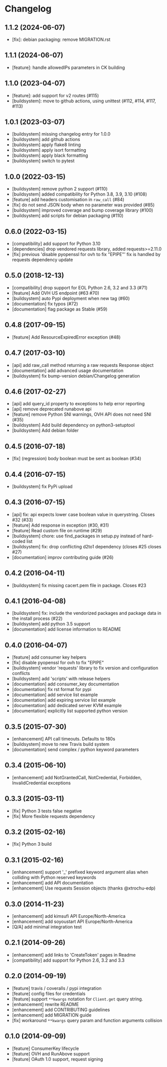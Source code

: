 Changelog
=========

## 1.1.2 (2024-06-07)

- [fix]: debian packaging: remove MIGRATION.rst

## 1.1.1 (2024-06-07)

- [feature]: handle allowedIPs parameters in CK building

## 1.1.0 (2023-04-07)

- [feature]: add support for v2 routes (#115)
- [buildsystem]: move to github actions, using unittest (#112, #114, #117, #113)

## 1.0.1 (2023-03-07)

- [buildsystem] missing changelog entry for 1.0.0
- [buildsystem] add github actions
- [buildsystem] apply flake8 linting
- [buildsystem] apply isort formatting
- [buildsystem] apply black formatting
- [buildsystem] switch to pytest

## 1.0.0 (2022-03-15)

- [buildsystem] remove python 2 support (#110)
- [buildsystem] added compatibility for Python 3.8, 3.9, 3.10 (#108)
- [feature] add headers customisation in `raw_call` (#84)
- [fix] do not send JSON body when no parameter was provided (#85)
- [buildsystem] improved coverage and bump coverage library (#100)
- [buildsystem] add scripts for debian packaging (#110)

## 0.6.0 (2022-03-15)

 - [compatibility] add support for Python 3.10
 - [dependencies] drop vendored requests library, added requests>=2.11.0
 - [fix] previous 'disable pyopenssl for ovh to fix "EPIPE"' fix is handled
   by requests dependency update

## 0.5.0 (2018-12-13)
 - [compatibility] drop support for EOL Python 2.6, 3.2 and 3.3 (#71)
 - [feature] Add OVH US endpoint (#63 #70)
 - [buildsystem] auto Pypi deployment when new tag (#60)
 - [documentation] fix typos (#72)
 - [documentation] flag package as Stable (#59)

## 0.4.8 (2017-09-15)
 - [feature] Add ResourceExpiredError exception (#48)

## 0.4.7 (2017-03-10)
 - [api] add raw_call method returning a raw requests Response object
 - [documentation] add advanced usage documentation
 - [buildsystem] fix bump-version debian/Changelog generation

## 0.4.6 (2017-02-27)
 - [api] add query_id property to exceptions to help error reporting
 - [api] remove deprecated runabove api
 - [feature] remove Python SNI warnings, OVH API does not need SNI (#35)
 - [buildsystem] Add build dependency on python3-setuptool
 - [buildsystem] Add debian folder

## 0.4.5 (2016-07-18)
 - [fix] (regression) body boolean must be sent as boolean (#34)

## 0.4.4 (2016-07-15)
 - [buildsystem] fix PyPi upload

## 0.4.3 (2016-07-15)
 - [api] fix: api expects lower case boolean value in querystring. Closes #32 (#33)
 - [feature] Add response in exception (#30, #31)
 - [feature] Read custom file on runtime (#29)
 - [buildsystem] chore: use find_packages in setup.py instead of hard-coded list
 - [buildsystem] fix: drop conflicting d2to1 dependency (closes #25 closes #27)
 - [documentation] improv contributing guide (#26)

## 0.4.2 (2016-04-11)
 - [buildsystem] fix missing cacert.pem file in package. Closes #23

## 0.4.1 (2016-04-08)
 - [buildsystem] fix: include the vendorized packages and package data in the install process (#22)
 - [buildsystem] add python 3.5 support
 - [documentation] add license information to README

## 0.4.0 (2016-04-07)
 - [feature] add consumer key helpers
 - [fix] disable pyopenssl for ovh to fix "EPIPE"
 - [buildsystem] vendor 'requests' library to fix version and configuration conflicts
 - [buildsystem] add 'scripts' with release helpers
 - [documentation] add consumer_key documentation
 - [documentation] fix rst format for pypi
 - [documentation] add service list example
 - [documentation] add expiring service list example
 - [documentation] add dedicated server KVM example
 - [documentation] explicitly list supported python version

## 0.3.5 (2015-07-30)

 - [enhancement] API call timeouts. Defaults to 180s
 - [buildsystem] move to new Travis build system
 - [documentation] send complex / python keyword parameters

## 0.3.4 (2015-06-10)

 - [enhancement] add NotGrantedCall, NotCredential, Forbidden, InvalidCredential exceptions

## 0.3.3 (2015-03-11)

 - [fix] Python 3 tests false negative
 - [fix] More flexible requests dependency

## 0.3.2 (2015-02-16)

 - [fix] Python 3 build

## 0.3.1 (2015-02-16)

 - [enhancement] support '_' prefixed keyword argument alias when colliding with Python reserved keywords
 - [enhancement] add API documentation
 - [enhancement] Use requests Session objects (thanks @xtrochu-edp)

## 0.3.0 (2014-11-23)
 - [enhancement] add kimsufi API Europe/North-America
 - [enhancement] add soyoustart API Europe/North-America
 - [Q/A] add minimal integration test

## 0.2.1 (2014-09-26)
 - [enhancement] add links to 'CreateToken' pages in Readme
 - [compatibility] add support for Python 2.6, 3.2 and 3.3

## 0.2.0 (2014-09-19)
 - [feature] travis / coveralls / pypi integration
 - [feature] config files for credentials
 - [feature] support ``**kwargs`` notation for ``Client.get`` query string.
 - [enhancement] rewrite README
 - [enhancement] add CONTRIBUTING guidelines
 - [enhancement] add MIGRATION guide
 - [fix] workaround ``**kwargs`` query param and function arguments collision

## 0.1.0 (2014-09-09)
 - [feature] ConsumerKey lifecycle
 - [feature] OVH and RunAbove support
 - [feature] OAuth 1.0 support, request signing
